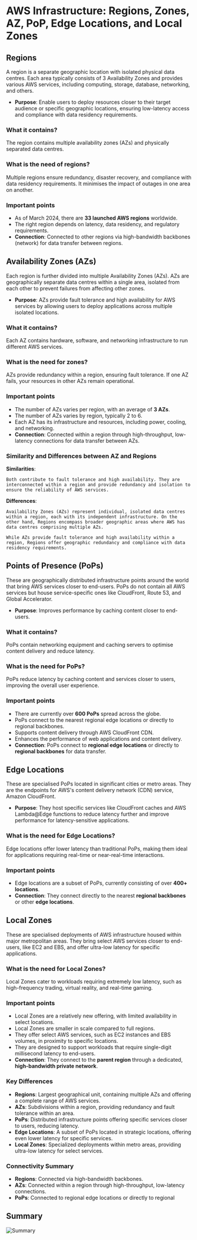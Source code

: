 # AWS Infrastructure: Regions, Zones, AZ, PoP, Edge Locations, and Local Zones

## Regions
A region is a separate geographic location with isolated physical data centres. Each area typically consists of 3 Availability Zones and provides various AWS services, including computing, storage, database, networking, and others.
- **Purpose**: Enable users to deploy resources closer to their target audience or specific geographic locations, ensuring low-latency access and compliance with data residency requirements. 

### What it contains?
The region contains multiple availability zones (AZs) and physically separated data centres. 

### What is the need of regions?
Multiple regions ensure redundancy, disaster recovery, and compliance with data residency requirements. It minimises the impact of outages in one area on another.

### Important points
* As of March 2024, there are **33 launched AWS regions** worldwide.
* The right region depends on latency, data residency, and regulatory requirements.
* **Connection**: Connected to other regions via high-bandwidth backbones (network) for data transfer between regions.

## Availability Zones (AZs)
Each region is further divided into multiple Availability Zones (AZs). AZs are geographically separate data centres within a single area, isolated from each other to prevent failures from affecting other zones. 
- **Purpose**: AZs provide fault tolerance and high availability for AWS services by allowing users to deploy applications across multiple isolated locations.

### What it contains?
Each AZ contains hardware, software, and networking infrastructure to run different AWS services.

### What is the need for zones?
AZs provide redundancy within a region, ensuring fault tolerance. If one AZ fails, your resources in other AZs remain operational. 

### Important points
* The number of AZs varies per region, with an average of **3 AZs**.
* The number of AZs varies by region, typically 2 to 6.
* Each AZ has its infrastructure and resources, including power, cooling, and networking.
* **Connection**: Connected within a region through high-throughput, low-latency connections for data transfer between AZs.

### Similarity and Differences between AZ and Regions
**Similarities**: 
```
Both contribute to fault tolerance and high availability. They are interconnected within a region and provide redundancy and isolation to ensure the reliability of AWS services.
```
**Differences**: 
```
Availability Zones (AZs) represent individual, isolated data centres within a region, each with its independent infrastructure. On the other hand, Regions encompass broader geographic areas where AWS has data centres comprising multiple AZs. 

While AZs provide fault tolerance and high availability within a region, Regions offer geographic redundancy and compliance with data residency requirements.
```

## Points of Presence (PoPs)
These are geographically distributed infrastructure points around the world that bring AWS services closer to end-users. PoPs do not contain all AWS services but house service-specific ones like CloudFront, Route 53, and Global Accelerator.
- **Purpose**: Improves performance by caching content closer to end-users.

### What it contains?
PoPs contain networking equipment and caching servers to optimise content delivery and reduce latency.

### What is the need for PoPs?
PoPs reduce latency by caching content and services closer to users, improving the overall user experience.

### Important points
* There are currently over **600 PoPs** spread across the globe.
* PoPs connect to the nearest regional edge locations or directly to regional backbones.
* Supports content delivery through AWS CloudFront CDN. 
* Enhances the performance of web applications and content delivery.
* **Connection**: PoPs connect to **regional edge locations** or directly to **regional backbones** for data transfer.

## Edge Locations
These are specialised PoPs located in significant cities or metro areas. They are the endpoints for AWS's content delivery network (CDN) service, Amazon CloudFront.
- **Purpose**: They host specific services like CloudFront caches and AWS Lambda@Edge functions to reduce latency further and improve performance for latency-sensitive applications.

### What is the need for Edge Locations?
Edge locations offer lower latency than traditional PoPs, making them ideal for applications requiring real-time or near-real-time interactions.

### Important points
* Edge locations are a subset of PoPs, currently consisting of over **400+ locations**.
* **Connection**: They connect directly to the nearest **regional backbones** or other **edge locations**.


## Local Zones
These are specialised deployments of AWS infrastructure housed within major metropolitan areas. They bring select AWS services closer to end-users, like EC2 and EBS, and offer ultra-low latency for specific applications.

### What is the need for Local Zones?
Local Zones cater to workloads requiring extremely low latency, such as high-frequency trading, virtual reality, and real-time gaming.

### Important points
* Local Zones are a relatively new offering, with limited availability in select locations.
* Local Zones are smaller in scale compared to full regions.
* They offer select AWS services, such as EC2 instances and EBS volumes, in proximity to specific locations.
* They are designed to support workloads that require single-digit millisecond latency to end-users.
* **Connection**: They connect to the **parent region** through a dedicated, **high-bandwidth private network**.


### Key Differences
* **Regions**: Largest geographical unit, containing multiple AZs and offering a complete range of AWS services.
* **AZs**: Subdivisions within a region, providing redundancy and fault tolerance within an area.
* **PoPs**: Distributed infrastructure points offering specific services closer to users, reducing latency.
* **Edge Locations**: A subset of PoPs located in strategic locations, offering even lower latency for specific services.
* **Local Zones**: Specialized deployments within metro areas, providing ultra-low latency for select services.

### Connectivity Summary
* **Regions**: Connected via high-bandwidth backbones.
* **AZs**: Connected within a region through high-throughput, low-latency connections.
* **PoPs**: Connected to regional edge locations or directly to regional


## Summary
![Summary](https://i.imgur.com/ZrTuTuM.png)